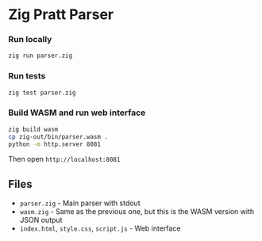 # Zig Pratt Parser

### Run locally
```bash
zig run parser.zig
```

### Run tests
```bash
zig test parser.zig
```

### Build WASM and run web interface
```bash
zig build wasm
cp zig-out/bin/parser.wasm .
python -m http.server 8081
```
Then open `http://localhost:8081`

## Files

- `parser.zig` - Main parser with stdout
- `wasm.zig` - Same as the previous one, but this is the WASM version with JSON output
- `index.html`, `style.css`, `script.js` - Web interface